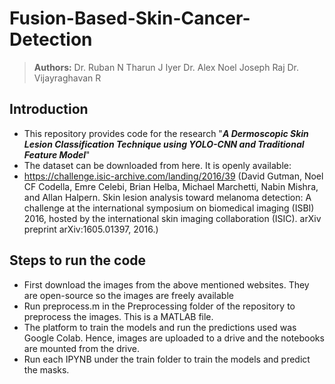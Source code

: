 # Fusion-Based-Skin-Cancer-Detection

> **Authors:** 
> Dr. Ruban N
> Tharun J Iyer
> Dr. Alex Noel Joseph Raj
> Dr. Vijayraghavan R

## Introduction
- This repository provides code for the research "_**A Dermoscopic Skin Lesion Classification Technique using YOLO-CNN and Traditional Feature Model**_"
- The dataset can be downloaded from here. It is openly available:
- https://challenge.isic-archive.com/landing/2016/39 (David Gutman, Noel CF Codella, Emre Celebi, Brian Helba, Michael Marchetti, Nabin Mishra, and Allan Halpern. Skin lesion analysis toward melanoma detection: A challenge at the international symposium on biomedical imaging (ISBI) 2016, hosted by the international skin imaging collaboration (ISIC). arXiv preprint arXiv:1605.01397, 2016.)

## Steps to run the code
- First download the images from the above mentioned websites. They are open-source so the images are freely available
- Run preprocess.m in the Preprocessing folder of the repository to preprocess the images. This is a MATLAB file. 
- The platform to train the models and run the predictions used was Google Colab. Hence, images are uploaded to a drive and the notebooks are mounted from the drive. 
- Run each IPYNB under the train folder to train the models and predict the masks. 
